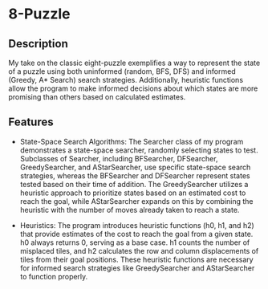 # 8-Puzzle

## Description
My take on the classic eight-puzzle exemplifies a way to represent the state of a puzzle using both uninformed (random, BFS, DFS) and informed (Greedy, A* Search) search strategies. Additionally, heuristic functions allow the program to make informed decisions about which states are more promising than others based on calculated estimates.

## Features
- State-Space Search Algorithms: The Searcher class of my program demonstrates a state-space searcher, randomly selecting states to test. Subclasses of Searcher, including BFSearcher, DFSearcher, GreedySearcher, and AStarSearcher, use specific state-space search strategies, whereas the BFSearcher and DFSearcher represent states tested based on their time of addition. The GreedySearcher utilizes a heuristic approach to prioritize states based on an estimated cost to reach the goal, while AStarSearcher expands on this by combining the heuristic with the number of moves already taken to reach a state.

- Heuristics: The program introduces heuristic functions (h0, h1, and h2) that provide estimates of the cost to reach the goal from a given state. h0 always returns 0, serving as a base case. h1 counts the number of misplaced tiles, and h2 calculates the row and column displacements of tiles from their goal positions. These heuristic functions are necessary for informed search strategies like GreedySearcher and AStarSearcher to function properly.
